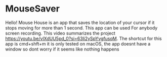 # MouseSaver
Hello! Mouse House is an app that saves the location of your cursor if it stops moving for more than 1 second. This app can be used For anybody screen recording. This video summarizes the project https://youtu.be/vlXdUU5pd_0?si=63li2ySpYvgfusqM. The shortcut for this app is cmd+shft+m it is only tested on macOS, the app doesnt have a window so dont worry if it seems like nothing happens
